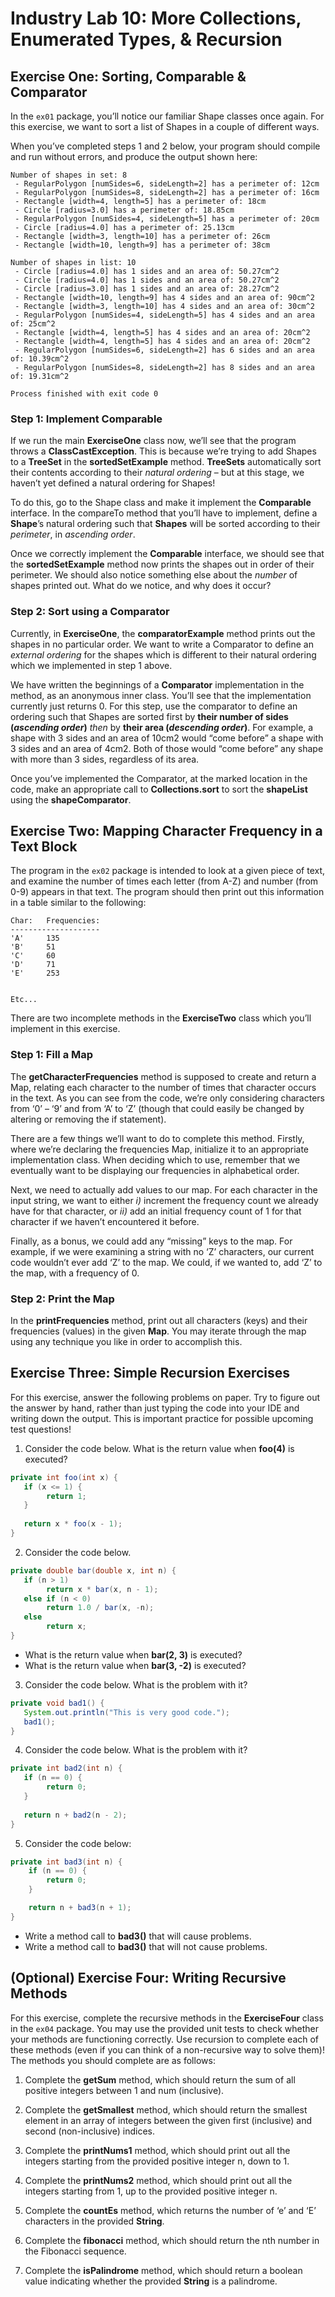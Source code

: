 Industry Lab 10: More Collections, Enumerated Types, & Recursion
==========

## Exercise One: Sorting, Comparable & Comparator
In the `ex01` package, you’ll notice our familiar Shape classes once again. For this exercise, we want to sort a list of Shapes in a couple of different ways.

When you’ve completed steps 1 and 2 below, your program should compile and run without errors, and produce the output shown here:
```text
Number of shapes in set: 8
 - RegularPolygon [numSides=6, sideLength=2] has a perimeter of: 12cm
 - RegularPolygon [numSides=8, sideLength=2] has a perimeter of: 16cm
 - Rectangle [width=4, length=5] has a perimeter of: 18cm
 - Circle [radius=3.0] has a perimeter of: 18.85cm
 - RegularPolygon [numSides=4, sideLength=5] has a perimeter of: 20cm
 - Circle [radius=4.0] has a perimeter of: 25.13cm
 - Rectangle [width=3, length=10] has a perimeter of: 26cm
 - Rectangle [width=10, length=9] has a perimeter of: 38cm
 
Number of shapes in list: 10
 - Circle [radius=4.0] has 1 sides and an area of: 50.27cm^2
 - Circle [radius=4.0] has 1 sides and an area of: 50.27cm^2
 - Circle [radius=3.0] has 1 sides and an area of: 28.27cm^2
 - Rectangle [width=10, length=9] has 4 sides and an area of: 90cm^2
 - Rectangle [width=3, length=10] has 4 sides and an area of: 30cm^2
 - RegularPolygon [numSides=4, sideLength=5] has 4 sides and an area of: 25cm^2
 - Rectangle [width=4, length=5] has 4 sides and an area of: 20cm^2
 - Rectangle [width=4, length=5] has 4 sides and an area of: 20cm^2
 - RegularPolygon [numSides=6, sideLength=2] has 6 sides and an area of: 10.39cm^2
 - RegularPolygon [numSides=8, sideLength=2] has 8 sides and an area of: 19.31cm^2
 
Process finished with exit code 0
```


### Step 1: Implement Comparable<T>
If we run the main **ExerciseOne** class now, we’ll see that the program throws a **ClassCastException**. This is because we’re trying to add Shapes to a **TreeSet** in the **sortedSetExample** method. **TreeSets** automatically sort their contents according to their *natural ordering* – but at this stage, we haven’t yet defined a natural ordering for Shapes!

To do this, go to the Shape class and make it implement the **Comparable<Shape>** interface. In the compareTo method that you’ll have to implement, define a **Shape**’s natural ordering such that **Shapes** will be sorted according to their *perimeter*, in *ascending order*.

Once we correctly implement the **Comparable** interface, we should see that the **sortedSetExample** method now prints the shapes out in order of their perimeter. We should also notice something else about the *number* of shapes printed out. What do we notice, and why does it occur?

### Step 2: Sort using a Comparator<T>
Currently, in **ExerciseOne**, the **comparatorExample** method prints out the shapes in no particular order. We want to write a Comparator to define an *external ordering* for the shapes which is different to their natural ordering which we implemented in step 1 above.

We have written the beginnings of a **Comparator** implementation in the method, as an anonymous inner class. You’ll see that the implementation currently just returns 0. For this step, use the comparator to define an ordering such that Shapes are sorted first by **their number of sides (<i>ascending order</i>)** *then* by **their area (<i>descending order</i>)**. For example, a shape with 3 sides and an area of 10cm2 would “come before” a shape with 3 sides and an area of 4cm2. Both of those would “come before” any shape with more than 3 sides, regardless of its area.

Once you’ve implemented the Comparator, at the marked location in the code, make an appropriate call to **Collections.sort** to sort the **shapeList** using the **shapeComparator**.

## Exercise Two: Mapping Character Frequency in a Text Block
The program in the `ex02` package is intended to look at a given piece of text, and examine the number of times each letter (from A-Z) and number (from 0-9) appears in that text. The program should then print out this information in a table similar to the following:
```text
Char:   Frequencies:
--------------------
'A' 	135
'B' 	51
'C' 	60
'D' 	71
'E' 	253


Etc...
```

There are two incomplete methods in the **ExerciseTwo** class which you’ll implement in this exercise.

### Step 1: Fill a Map
The **getCharacterFrequencies** method is supposed to create and return a Map, relating each character to the number of times that character occurs in the text. As you can see from the code, we’re only considering characters from ‘0’ – ‘9’ and from ‘A’ to ‘Z’ (though that could easily be changed by altering or removing the if statement).

There are a few things we’ll want to do to complete this method. Firstly, where we’re declaring the frequencies Map, initialize it to an appropriate implementation class. When deciding which to use, remember that we eventually want to be displaying our frequencies in alphabetical order.

Next, we need to actually add values to our map. For each character in the input string, we want to either *i)* increment the frequency count we already have for that character, or *ii)* add an initial frequency count of 1 for that character if we haven’t encountered it before.

Finally, as a bonus, we could add any “missing” keys to the map. For example, if we were examining a string with no ‘Z’ characters, our current code wouldn’t ever add ‘Z’ to the map. We could, if we wanted to, add ‘Z’ to the map, with a frequency of 0.

### Step 2: Print the Map
In the **printFrequencies** method, print out all characters (keys) and their frequencies (values) in the given **Map**. You may iterate through the map using any technique you like in order to accomplish this.

## Exercise Three: Simple Recursion Exercises
For this exercise, answer the following problems on paper. Try to figure out the answer by hand, rather than just typing the code into your IDE and writing down the output. This is important practice for possible upcoming test questions!

1. Consider the code below. What is the return value when **foo(4)** is executed?
```java
private int foo(int x) {
   if (x <= 1) {
      	return 1;
   }
 
   return x * foo(x - 1);
}
```

2. Consider the code below.
```java
private double bar(double x, int n) {
   if (n > 1)
      	return x * bar(x, n - 1);
   else if (n < 0)
      	return 1.0 / bar(x, -n);
   else
      	return x;
}
```
  * What is the return value when **bar(2, 3)** is executed?
  * What is the return value when **bar(3, -2)** is executed?
 
3. Consider the code below. What is the problem with it?
```java
private void bad1() {
   System.out.println("This is very good code.");
   bad1();
}
```
 
4. Consider the code below. What is the problem with it?
```java
private int bad2(int n) {
   if (n == 0) {
      	return 0;
   }
 
   return n + bad2(n - 2);
}
```

5. Consider the code below:
```java
private int bad3(int n) {
	if (n == 0) {
		return 0;
	}

	return n + bad3(n + 1);
}
```
  * Write a method call to **bad3()** that will cause problems.
  * Write a method call to **bad3()** that will not cause problems.

## (Optional) Exercise Four: Writing Recursive Methods
For this exercise, complete the recursive methods in the **ExerciseFour** class in the `ex04` package. You may use the provided unit tests to check whether your methods are functioning correctly. Use recursion to complete each of these methods (even if you can think of a non-recursive way to solve them)! The methods you should complete are as follows:

1. Complete the **getSum** method, which should return the sum of all positive integers between 1 and num (inclusive).

2. Complete the **getSmallest** method, which should return the smallest element in an array of integers between the given first (inclusive) and second (non-inclusive) indices.
 
3. Complete the **printNums1** method, which should print out all the integers starting from the provided positive integer n, down to 1.
 
4. Complete the **printNums2** method, which should print out all the integers starting from 1, up to the provided positive integer n.
 
5. Complete the **countEs** method, which returns the number of ‘e’ and ‘E’ characters in the provided **String**.
 
6. Complete the **fibonacci** method, which should return the nth number in the Fibonacci sequence.
 
7. Complete the **isPalindrome** method, which should return a boolean value indicating whether the provided **String** is a palindrome.

